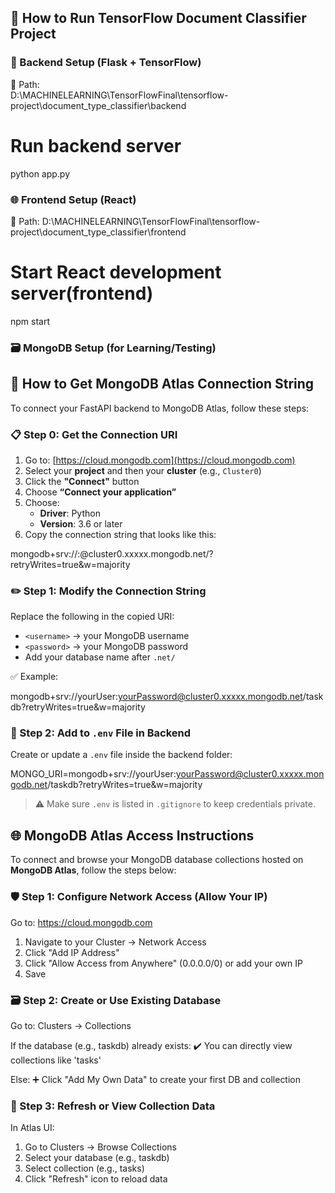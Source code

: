 ## 🚀 How to Run TensorFlow Document Classifier Project

### 🧠 Backend Setup (Flask + TensorFlow)

📂 Path:  
D:\MACHINELEARNING\TensorFlowFinal\tensorflow-project\document_type_classifier\backend


# Run backend server
python app.py

### 🌐 Frontend Setup (React)

📂 Path:
D:\MACHINELEARNING\TensorFlowFinal\tensorflow-project\document_type_classifier\frontend


# Start React development server(frontend)
npm start

### 🗃️ MongoDB Setup (for Learning/Testing)
## 🔗 How to Get MongoDB Atlas Connection String

To connect your FastAPI backend to MongoDB Atlas, follow these steps:



### 📋 Step 0: Get the Connection URI

1. Go to: [https://cloud.mongodb.com](https://cloud.mongodb.com)
2. Select your **project** and then your **cluster** (e.g., `Cluster0`)
3. Click the **"Connect"** button
4. Choose **“Connect your application”**
5. Choose:
   - **Driver**: Python
   - **Version**: 3.6 or later
6. Copy the connection string that looks like this:

mongodb+srv://<username>:<password>@cluster0.xxxxx.mongodb.net/?retryWrites=true&w=majority

### ✏️ Step 1: Modify the Connection String

Replace the following in the copied URI:

- `<username>` → your MongoDB username  
- `<password>` → your MongoDB password  
- Add your database name after `.net/`

✅ Example:

mongodb+srv://yourUser:yourPassword@cluster0.xxxxx.mongodb.net/taskdb?retryWrites=true&w=majority

### 📁 Step 2: Add to `.env` File in Backend

Create or update a `.env` file inside the backend folder:

MONGO_URI=mongodb+srv://yourUser:yourPassword@cluster0.xxxxx.mongodb.net/taskdb?retryWrites=true&w=majority


> ⚠️ Make sure `.env` is listed in `.gitignore` to keep credentials private.

## 🌐 MongoDB Atlas Access Instructions

To connect and browse your MongoDB database collections hosted on **MongoDB Atlas**, follow the steps below:

### 🛡️ Step 1: Configure Network Access (Allow Your IP)

 Go to: https://cloud.mongodb.com
1. Navigate to your Cluster → Network Access
2. Click "Add IP Address"
3. Click "Allow Access from Anywhere" (0.0.0.0/0) or add your own IP
4. Save

### 🗃️ Step 2: Create or Use Existing Database

   Go to: Clusters → Collections
   
 If the database (e.g., taskdb) already exists:
  ✔️ You can directly view collections like 'tasks'
  
 Else:
  ➕ Click "Add My Own Data" to create your first DB and collection

### 🔁 Step 3: Refresh or View Collection Data

 In Atlas UI:
 1. Go to Clusters → Browse Collections
 2. Select your database (e.g., taskdb)
 3. Select collection (e.g., tasks)
 4. Click "Refresh" icon to reload data


